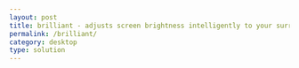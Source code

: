 ```yaml
---
layout: post
title: brilliant - adjusts screen brightness intelligently to your surroundings
permalink: /brilliant/
category: desktop
type: solution
---
```



